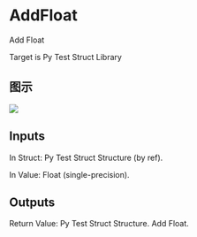 # AddFloat

Add Float

Target is Py Test Struct Library

## 图示

![]($-20221218-20312356.png)

## Inputs

In Struct: Py Test Struct Structure (by ref).

In Value: Float (single-precision).  

## Outputs

Return Value: Py Test Struct Structure. Add Float.

